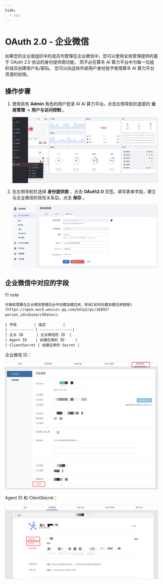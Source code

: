 ```yaml
---
hide:
  - toc
---
```


# OAuth 2.0 - 企业微信

如果您的企业或组织中的成员均管理在企业微信中，您可以使用全局管理提供的基于 OAuth 2.0 协议的身份提供商功能，
而不必在算丰 AI 算力平台中为每一位组织成员创建用户名/密码。 您可以向这些外部用户身份授予使用算丰 AI 算力平台资源的权限。

## 操作步骤

1. 使用具有 **Admin** 角色的用户登录 AI AI 算力平台。点击左侧导航栏底部的 **全局管理** -> **用户与访问控制** 。

    ![用户与访问控制](../../images/access.png)

2. 在左侧导航栏选择 **身份提供商** ，点击 **OAuth2.0** 页签。填写表单字段，建立与企业微信的信任关系后，点击 **保存** 。

    ![Oauth2.0](../../images/oauth2.png)

## 企业微信中对应的字段

!!! note

    对接前需要在企业微信管理后台中创建自建应用，参阅[如何创建自建应用链接](https://open.work.weixin.qq.com/help2/pc/16892?person_id=1&searchData=)。

    | 字段        | 描述        |
    | ----------- | ---------------|
    | 企业 ID      | 企业微信的 ID  |
    | Agent ID    | 自建应用的 ID     |
    | ClientSecret | 自建应用的 Secret |

企业微信 ID：

![Oauth2.0](../../images/mybusiness.png)

Agent ID 和 ClientSecret：

![agent](../../images/selfapplication.png)
